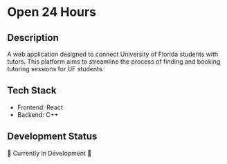 # Open 24 Hours

## Description
A web application designed to connect University of Florida students with tutors. This platform aims to streamline the process of finding and booking tutoring sessions for UF students.

## Tech Stack
- Frontend: React
- Backend: C++

## Development Status
🚧 Currently in Development 🚧
